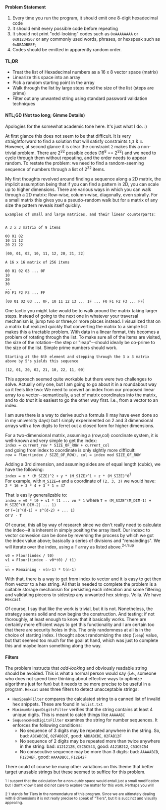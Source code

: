 
#### Problem Statement
1. Every time you run the program, it should emit one 8-digit hexadecimal code
2. It should emit every possible code before repeating
3. It should not print "odd-looking" codes such as `0xAAAAAAAA` or `0x01234567` or any commonly used words, phrases, or hexspeak such as `0xDEADBEEF`;
4. Codes should be emitted in apparently random order.

#### TL;DR
* Treat the list of Hexadecimal numbers as a 16 x 8 vector space (matrix)
* Linearize this space into an array
* Pick a random starting point in the array
* Walk through the list by large steps mod the size of the list (steps are prime)
* Filter out any unwanted string using standard password validation techniques

#### NTL;GD (Not too long; Gimme Details)

Apologies for the somewhat academic tone here. It's just what I do. :)

At first glance this does not seem to be that difficult. It is very straightforward to find a solution that will satisfy constraints `1`,`3` & `4`.
However, at second glance it is clear the constraint `2` makes this a non-trivial problem. There are 2<sup>32</sup> possible codes (16<sup>8</sup> == 2<sup>32</sup>) and we need to cycle through
them without repeating, and the order needs to appear random. To restate the problem: we need to find a random-seeming sequence of numbers through a list of 2<sup>32</sup> items.

My first thoughts revolved around finding a sequence along a 2D matrix, the implicit assumption being that if you can find a pattern in 2D, you can scale up to higher dimensions.
There are various ways in which you can walk through a 2D matrix: Row-wise, column-wise, diagonally, even spirally. 
For a small matrix this gives you a pseudo-random walk but for a matrix of any size the pattern reveals itself quickly.

```
Examples of small and large matrices, and their linear counterparts:


A 3 x 3 matrix of 9 items

00 01 02
10 11 12
20 21 22

[00, 01, 02, 10, 11, 12, 20, 21, 22]  

A 16 x 16 matrix of 256 items

00 01 02 03 ... 0F
10
20
30
...
FO F1 F2 F3 ... FF

[00 01 02 03 ... 0F, 10 11 12 13 ... 1F ... F0 F1 F2 F3 ... FF]

```


One tactic you might take would be to walk around the matrix taking larger steps. Instead of going to the next one in whatever your traversal mechanism is, jump two or three,or more places instead. I visualized that on a matrix but realized quickly that converting the matrix to a simple list makes this a tractable problem. With data in a linear format, this becomes a problem of rotating through the list. To make sure all of the items are visited, the size of the rotation--the step or "leap"--should ideally be co-prime to the size of the list. Simple prime numbers should work.

```
Starting at the 6th element and stepping through the 3 x 3 matrix above by 5's yields this sequence

[12, 01, 20, 02, 21, 10, 22, 11, 00]
```


This approach seemed quite workable but there were two challenges to solve. Actually only one, but I am going to go about it in a roundabout way so it feels like two: We need to convert an index from our proposed linear array to a vector--semantically, a set of matrix coordinates into the matrix, and to do _that_ it is easiest to go the other way first. I.e., from a vector to an index.

 
I am sure there is a way to derive such a formula (I may have even done so in my university days) but I simply experimented on 2 and 3 dimensional arrays 
with a few digits to ferret out a closed form for higher dimensions.


For a two-dimensional matrix, assuming a (row,col) coordinate system, it is well-known and very simple to get the index:<br> 
`index = current_row * SIZE_OF_ROW + current_col`<br>
and going from index to coordinate is only slghtly more difficult:<br> 
`row = Floor(index / SIZE_OF_ROW), col = index mod SIZE_OF_ROW`


Adding a 3rd dimension, and assuming sides are of equal length (cubic), we have the following:<br>
`index = x * (M_SIZE)^2 + y * (M_SIZE)^1 + z * (M_SIZE)^0`<sup>1</sup><br>
For example, with `M_SIZE=4` and a coordinate of `(2, 3, 3)` we would have:<br>
`2 * 16 + 3 * 4 + 3 * 1 = 47`


That is easily generalizable to:<br>
`index = v0 * t0 + v1 * t1 ... vn * 1` 
where `T = (M_SIZE^(M_DIM-1) + M_SIZE^(M_DIM-2) ... 1)`<br>
or `T=(s^(d-1) + s^(d-2) + ... 1)`<br>
or `V · T `


Of course, this all by way of research since we don't really need to calculate the index--it is inherent in simply positing the array itself.
Our indexc to vector convesion can be done by reversing the process by which we got the index value above; basically a series of divisions and "remaindings". We will iterate over the index, using a `T` array as listed above.<sup>2</sup<br>

`v0 = Floor(index / t0)`<br>
`v1 = Floor((index - v0*t0) / t1)`<br>
...<br>
`vn = Remaining - v(n-1) * t(n-1)`<br>

With that, there is a way to get from index to vector and it is easy to get then from vector to a hex string. 
All that is needed to complete the problem is a suitable storage mechanism for persisting each interation and some filtering
and validating piecens to sidestep any unwanted hex strings. Voila. We have `Hexcast`


Of course, I say that like the work is trivial, but it is not. Nonetheless, the strategy seems solid and now begins the construction.
And testing; if not thoroughly, at least enough to know that it basically works. There are certainly more efficient ways to get
this functionality and I am certain too that there are security holes in this. The only randomness at all is in the choice of starting index. 
I thought about randomizing the step (`leap`) value, but that seemed too much for the goal at hand, which was just to complete this and maybe learn something along the way.

#### Filters
The problem instructs that _odd-looking_ and obviously readable string should be avoided. This is what a normal person would say (i.e., someone who does not spend time thinking about effective ways to optimize algorithms just for fun) but it needs to be more precise to be useful in a program. `Hexcat` uses three filters to detect unacceptable strings:
 
* `HexSpeakFilter` compares the calculated string to a canned list of invalid hex snippets. These are found in `hslist.txt`
* `MinimumUniqueDigitsFilter` verifies that the string contains at least 4 unique digits. This is meant to catch things like `AAAAABC`
* `SequenceHexDigitsFilter` examines the string for number sequences. It enforces the following conditions:
   * No sequence of 3 digits may be repeated anywhere in the string. So, bad: `ABCABCDE`, `02FAB02F`, good: `ABDABCDE`, `02FAB12F`
   * No sequence of 2 digits may be repeated more than twice anywhere in the string: bad: `A121212B`, `C5C5C543`, good: `A121B212`, `C53C5C54`
   * No consecutive sequence may be more than 3 digits: bad: `AAAAABCD`, `F1234EF`, good: `AAAADBCC`, `F12E42F`
 
There could of course be many other variations on this theme that better target unusable strings but these seemed to suffice for this problem. 
 
            

 
 
<sup>1 I suspect that the calculation for a non-cubic space would entail just a small modification but I don't know it and did not care to explore the matter for this work. Perhaps you will!</sup>


 <sup>2 `T` stands for Tiers in the nomenclature of this program. Since we are ultimately dealing with 8 dimensions it is not really precise to speak of "Tiers", but it is succinct and visually appealing.</sup>


 

